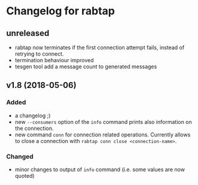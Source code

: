 # Changelog for rabtap

## unreleased

* rabtap now terminates if the first connection attempt fails, instead
  of retrying to connect. 
* termination behaviour improved
* tesgen tool add a message count to generated messages

## v1.8 (2018-05-06)

### Added

* a changelog ;)
* new `--consumers` option of the `info` command prints also information on
  the connection.
* new command `conn` for connection related operations. Currently allows
  to close a connection with `rabtap conn close <connection-name>`.

### Changed

* minor changes to output of `info` command (i.e. some values are now quoted)



